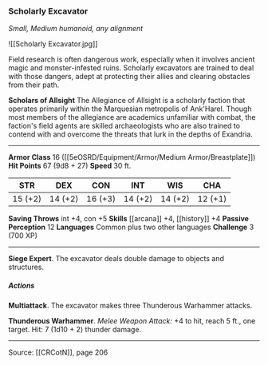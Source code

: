### Scholarly Excavator
_Small, Medium humanoid, any alignment_

![[Scholarly Excavator.jpg]]

Field research is often dangerous work, especially when it involves ancient magic and monster-infested ruins. Scholarly excavators are trained to deal with those dangers, adept at protecting their allies and clearing obstacles from their path.


**Scholars of Allsight** The Allegiance of Allsight is a scholarly faction that operates primarily within the Marquesian metropolis of Ank'Harel. Though most members of the allegiance are academics unfamiliar with combat, the faction's field agents are skilled archaeologists who are also trained to contend with and overcome the threats that lurk in the depths of Exandria.





---

**Armor Class** 16 ([[5eOSRD/Equipment/Armor/Medium Armor/Breastplate]])
**Hit Points** 67 (9d8 + 27)
**Speed** 30 ft.

| STR     | DEX     | CON     | INT     | WIS     | CHA     |
|---------|---------|---------|---------|---------|---------|
| 15 (+2) | 14 (+2) | 16 (+3) | 14 (+2) | 14 (+2) | 12 (+1) |

**Saving Throws** int +4, con +5
**Skills** [[arcana]] +4, [[history]] +4
**Passive Perception** 12
**Languages** Common plus two other languages
**Challenge** 3 (700 XP)

---

**Siege Expert**. The excavator deals double damage to objects and structures.

##### Actions
**Multiattack**. The excavator makes three Thunderous Warhammer attacks.

**Thunderous Warhammer**. _Melee Weapon Attack:_ +4 to hit, reach 5 ft., one target. Hit: 7 (1d10 + 2) thunder damage.


---

Source: [[CRCotN]], page 206